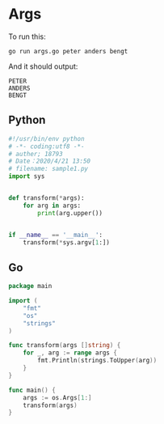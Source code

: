 # Args

To run this:

```
go run args.go peter anders bengt
```

And it should output:

```
PETER
ANDERS
BENGT
```

## Python

```python
#!/usr/bin/env python
# -*- coding:utf8 -*-
# auther; 18793
# Date：2020/4/21 13:50
# filename: sample1.py
import sys


def transform(*args):
    for arg in args:
        print(arg.upper())


if __name__ == '__main__':
    transform(*sys.argv[1:])
```

## Go

```go
package main

import (
	"fmt"
	"os"
	"strings"
)

func transform(args []string) {
	for _, arg := range args {
		fmt.Println(strings.ToUpper(arg))
	}
}

func main() {
	args := os.Args[1:]
	transform(args)
}
```

